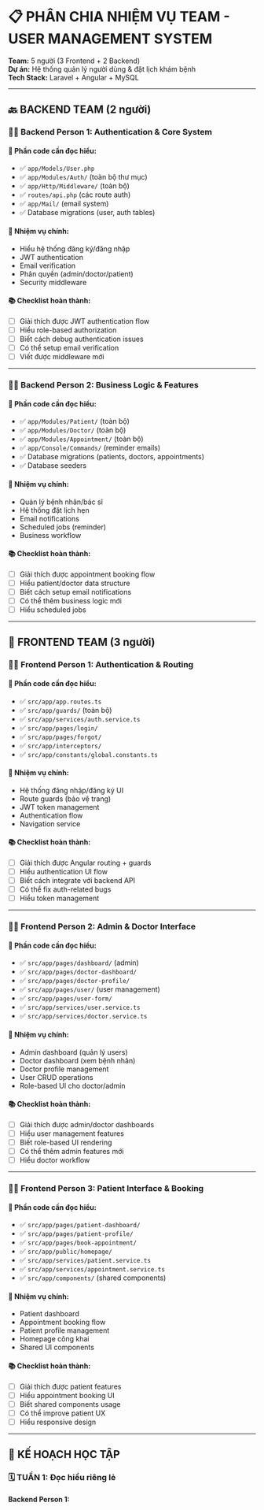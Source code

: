 # 📋 PHÂN CHIA NHIỆM VỤ TEAM - USER MANAGEMENT SYSTEM

**Team:** 5 người (3 Frontend + 2 Backend)  
**Dự án:** Hệ thống quản lý người dùng & đặt lịch khám bệnh  
**Tech Stack:** Laravel + Angular + MySQL

---

## 🔙 BACKEND TEAM (2 người)

### 👨‍💻 Backend Person 1: Authentication & Core System

#### 📂 Phần code cần đọc hiểu:
- ✅ `app/Models/User.php`
- ✅ `app/Modules/Auth/` (toàn bộ thư mục) 
- ✅ `app/Http/Middleware/` (toàn bộ)
- ✅ `routes/api.php` (các route auth)
- ✅ `app/Mail/` (email system)
- ✅ Database migrations (user, auth tables)

#### 🎯 Nhiệm vụ chính:
- Hiểu hệ thống đăng ký/đăng nhập
- JWT authentication
- Email verification  
- Phân quyền (admin/doctor/patient)
- Security middleware

#### 📚 Checklist hoàn thành:
- [ ] Giải thích được JWT authentication flow
- [ ] Hiểu role-based authorization
- [ ] Biết cách debug authentication issues
- [ ] Có thể setup email verification
- [ ] Viết được middleware mới

---

### 👨‍💻 Backend Person 2: Business Logic & Features

#### 📂 Phần code cần đọc hiểu:
- ✅ `app/Modules/Patient/` (toàn bộ)
- ✅ `app/Modules/Doctor/` (toàn bộ)
- ✅ `app/Modules/Appointment/` (toàn bộ)
- ✅ `app/Console/Commands/` (reminder emails)
- ✅ Database migrations (patients, doctors, appointments)
- ✅ Database seeders

#### 🎯 Nhiệm vụ chính:
- Quản lý bệnh nhân/bác sĩ
- Hệ thống đặt lịch hẹn
- Email notifications
- Scheduled jobs (reminder)
- Business workflow

#### 📚 Checklist hoàn thành:
- [ ] Giải thích được appointment booking flow
- [ ] Hiểu patient/doctor data structure
- [ ] Biết cách setup email notifications
- [ ] Có thể thêm business logic mới
- [ ] Hiểu scheduled jobs

---

## 🎨 FRONTEND TEAM (3 người)

### 👩‍💻 Frontend Person 1: Authentication & Routing

#### 📂 Phần code cần đọc hiểu:
- ✅ `src/app/app.routes.ts`
- ✅ `src/app/guards/` (toàn bộ)
- ✅ `src/app/services/auth.service.ts`
- ✅ `src/app/pages/login/`
- ✅ `src/app/pages/forgot/`
- ✅ `src/app/interceptors/`
- ✅ `src/app/constants/global.constants.ts`

#### 🎯 Nhiệm vụ chính:
- Hệ thống đăng nhập/đăng ký UI
- Route guards (bảo vệ trang)
- JWT token management
- Authentication flow
- Navigation service

#### 📚 Checklist hoàn thành:
- [ ] Giải thích được Angular routing + guards
- [ ] Hiểu authentication UI flow
- [ ] Biết cách integrate với backend API
- [ ] Có thể fix auth-related bugs
- [ ] Hiểu token management

---

### 👩‍💻 Frontend Person 2: Admin & Doctor Interface

#### 📂 Phần code cần đọc hiểu:
- ✅ `src/app/pages/dashboard/` (admin)
- ✅ `src/app/pages/doctor-dashboard/`
- ✅ `src/app/pages/doctor-profile/`
- ✅ `src/app/pages/user/` (user management)
- ✅ `src/app/pages/user-form/`
- ✅ `src/app/services/user.service.ts`
- ✅ `src/app/services/doctor.service.ts`

#### 🎯 Nhiệm vụ chính:
- Admin dashboard (quản lý users)
- Doctor dashboard (xem bệnh nhân)
- Doctor profile management
- User CRUD operations
- Role-based UI cho doctor/admin

#### 📚 Checklist hoàn thành:
- [ ] Giải thích được admin/doctor dashboards
- [ ] Hiểu user management features
- [ ] Biết role-based UI rendering
- [ ] Có thể thêm admin features mới
- [ ] Hiểu doctor workflow

---

### 👩‍💻 Frontend Person 3: Patient Interface & Booking

#### 📂 Phần code cần đọc hiểu:
- ✅ `src/app/pages/patient-dashboard/`
- ✅ `src/app/pages/patient-profile/`
- ✅ `src/app/pages/book-appointment/`
- ✅ `src/app/public/homepage/`
- ✅ `src/app/services/patient.service.ts`
- ✅ `src/app/services/appointment.service.ts`
- ✅ `src/app/components/` (shared components)

#### 🎯 Nhiệm vụ chính:
- Patient dashboard
- Appointment booking flow
- Patient profile management
- Homepage công khai
- Shared UI components

#### 📚 Checklist hoàn thành:
- [ ] Giải thích được patient features
- [ ] Hiểu appointment booking UI
- [ ] Biết shared components usage
- [ ] Có thể improve patient UX
- [ ] Hiểu responsive design

---

## 📅 KẾ HOẠCH HỌC TẬP

### 🗓️ TUẦN 1: Đọc hiểu riêng lẻ

#### Backend Person 1: 